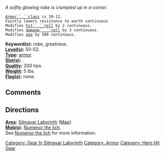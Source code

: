 *A softly glowing robe is crumpled up in a corner.*

[`Armor`` ``class`](Armor_Values.md "wikilink")` is 10-12.`  
`Faintly lowers resistance to earth continuous`  
`Modifies `[`hit`` ``roll`](Hit_Roll.md "wikilink")` by 2 continuous.`  
`Modifies `[`damage`` ``roll`](Damage_Roll.md "wikilink")` by 3 continuous.`  
`Modifies `[`age`](Age.md "wikilink")` by 500 continuous.`

**Keyword(s):** robe, greatness.  
**[Level(s)](Object_Level.md "wikilink"):** 50-52.  
**[Type](:Category:_Object_Types.md "wikilink"):**
[armor](:Category:_Armor.md "wikilink").  
**[Slot(s)](Object_Slots.md "wikilink"):** <worn about body>.  
**[Quality](Object_Quality.md "wikilink"):** 200 hps.  
**[Weight](Object_Weight.md "wikilink"):** 5 lbs.  
**[Flag(s)](:Category:_Object_Flags.md "wikilink"):** none.  

## Comments

## Directions

**[Area](:Category:_Areas.md "wikilink"):** [Silmavar
Labyrinth](:Category:_Silmavar_Labyrinth.md "wikilink")
([Map](Silmavar_Labyrinth_Map.md "wikilink")).  
**[Mob(s)](:Category:_Mobs.md "wikilink"):** [Numenor the
lich](Numenor_The_Lich.md "wikilink").  
See [Numenor the lich](Numenor_The_Lich.md "wikilink") for more
information.

[Category: Gear In Silmavar
Labyrinth](Category:_Gear_In_Silmavar_Labyrinth "wikilink") [Category:
Armor](Category:_Armor "wikilink") [Category: Hero Hit
Gear](Category:_Hero_Hit_Gear "wikilink")

